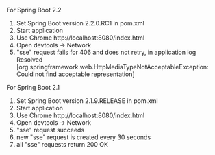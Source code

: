 For Spring Boot 2.2

1. Set Spring Boot version 2.2.0.RC1 in pom.xml
1. Start application
2. Use Chrome http://localhost:8080/index.html
3. Open devtools -> Network
4. "sse" request fails for 406 and does not retry, in application log
Resolved [org.springframework.web.HttpMediaTypeNotAcceptableException: Could not find acceptable representation]

For Spring Boot 2.1

1. Set Spring Boot version 2.1.9.RELEASE in pom.xml
2. Start application
3. Use Chrome http://localhost:8080/index.html
4. Open devtools -> Network
5. "sse" request succeeds
6. new "sse" request is created every 30 seconds
7. all "sse" requests return 200 OK
